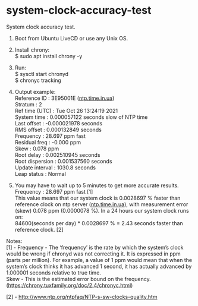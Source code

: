 # system-clock-accuracy-test
System clock accuracy test.
<ol>
<li class="has-line-data" data-line-start="0" data-line-end="1">
<p class="has-line-data" data-line-start="0" data-line-end="1">Boot from Ubuntu LiveCD or use any Unix OS.</p>
</li>
<li class="has-line-data" data-line-start="1" data-line-end="3">
<p class="has-line-data" data-line-start="1" data-line-end="3">Install chrony:<br>
$ sudo apt install chrony -y</p>
</li>
<li class="has-line-data" data-line-start="3" data-line-end="7">
<p class="has-line-data" data-line-start="3" data-line-end="6">Run:<br>
$ sysctl start chronyd<br>
$ chronyc tracking</p>
</li>
<li class="has-line-data" data-line-start="7" data-line-end="22">
<p class="has-line-data" data-line-start="7" data-line-end="21">Output example:<br>
Reference ID    : 3E95001E (<a href="http://ntp.time.in.ua">ntp.time.in.ua</a>)<br>
Stratum         : 2<br>
Ref time (UTC)  : Tue Oct 26 13:24:19 2021<br>
System time     : 0.000057122 seconds slow of NTP time<br>
Last offset     : -0.000021978 seconds<br>
RMS offset      : 0.000132849 seconds<br>
Frequency       : 28.697 ppm fast<br>
Residual freq   : -0.000 ppm<br>
Skew            : 0.078 ppm<br>
Root delay      : 0.002510945 seconds<br>
Root dispersion : 0.001537560 seconds<br>
Update interval : 1030.8 seconds<br>
Leap status     : Normal</p>
</li>
<li class="has-line-data" data-line-start="22" data-line-end="26">
<p class="has-line-data" data-line-start="22" data-line-end="26">You may have to wait up to 5 minutes to get more accurate results.<br>
Frequency       : 28.697 ppm fast [1]<br>
This value means that our system clock is 0.0028697 % faster than reference clock on ntp server (<a href="http://ntp.time.in.ua">ntp.time.in.ua</a>), with measurement error (skew) 0.078 ppm (0.0000078 %). In a 24 hours our system clock runs on:<br>
84600(seconds per day) * 0.0028697 % = 2.43 seconds faster than reference clock.  [2]</p>
</li>
</ol>
<p class="has-line-data" data-line-start="28" data-line-end="32">Notes:<br>
[1] -  Frequency - The ‘frequency’ is the rate by which the system’s clock would be wrong if chronyd was not correcting it. It is expressed in ppm (parts per million). For example, a value of 1 ppm would mean that when the system’s clock thinks it has advanced 1 second, it has actually advanced by 1.000001 seconds relative to true time.<br>
Skew - This is the estimated error bound on the frequency.<br>
(<a href="https://chrony.tuxfamily.org/doc/2.4/chronyc.html">https://chrony.tuxfamily.org/doc/2.4/chronyc.html</a>)</p>
<p class="has-line-data" data-line-start="33" data-line-end="34">[2] -  <a href="http://www.ntp.org/ntpfaq/NTP-s-sw-clocks-quality.htm">http://www.ntp.org/ntpfaq/NTP-s-sw-clocks-quality.htm</a></p>
